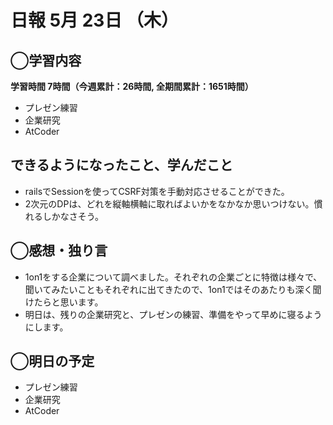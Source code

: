 # 日報  5月 23日 （木）

## ◯学習内容

**学習時間  7時間（今週累計：26時間, 全期間累計：1651時間）**

- プレゼン練習
- 企業研究
- AtCoder

## できるようになったこと、学んだこと

- railsでSessionを使ってCSRF対策を手動対応させることができた。
- 2次元のDPは、どれを縦軸横軸に取ればよいかをなかなか思いつけない。慣れるしかなさそう。

## ◯感想・独り言

- 1on1をする企業について調べました。それぞれの企業ごとに特徴は様々で、聞いてみたいこともそれぞれに出てきたので、1on1ではそのあたりも深く聞けたらと思います。
- 明日は、残りの企業研究と、プレゼンの練習、準備をやって早めに寝るようにします。

## ◯明日の予定

- プレゼン練習
- 企業研究
- AtCoder
